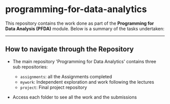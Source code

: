 # programming-for-data-analytics

This repository contains the work done as part of the **Programming for Data Analysis (PFDA)** module. Below is a summary of the tasks undertaken:

---

## **How to navigate through the Repository**

   - The main repository 'Programming for Data Analytics' contains three sub repositories:

     - `assignments`: all the Assignments completed
     - `mywork`: Independent exploration and work following the lectures
     - `project`: Final project repository
   - Access each folder to see all the work and the submissions

